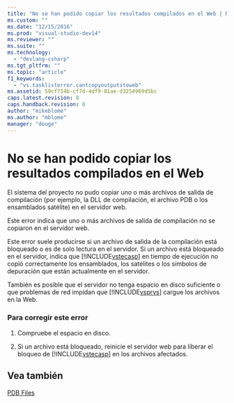 ```yaml
---
title: "No se han podido copiar los resultados compilados en el Web | Microsoft Docs"
ms.custom: ""
ms.date: "12/15/2016"
ms.prod: "visual-studio-dev14"
ms.reviewer: ""
ms.suite: ""
ms.technology: 
  - "devlang-csharp"
ms.tgt_pltfrm: ""
ms.topic: "article"
f1_keywords: 
  - "vs.tasklisterror.cantcopyoutputstoweb"
ms.assetid: 59cf714b-cf7d-4df9-81ae-d3254969d5bc
caps.latest.revision: 8
caps.handback.revision: 8
author: "mikeblome"
ms.author: "mblome"
manager: "douge"
---
```

# No se han podido copiar los resultados compilados en el Web
El sistema del proyecto no pudo copiar uno o más archivos de salida de compilación \(por ejemplo, la DLL de compilación, el archivo PDB o los ensamblados satélite\) en el servidor web.  
  
 Este error indica que uno o más archivos de salida de compilación no se copiaron en el servidor web.  
  
 Este error suele producirse si un archivo de salida de la compilación está bloqueado o es de solo lectura en el servidor. Si un archivo está bloqueado en el servidor, indica que [!INCLUDE[vstecasp](../misc/includes/vstecasp_md.md)] en tiempo de ejecución no copió correctamente los ensamblados, los satélites o los símbolos de depuración que están actualmente en el servidor.  
  
 También es posible que el servidor no tenga espacio en disco suficiente o que problemas de red impidan que [!INCLUDE[vsprvs](../assembler/masm/includes/vsprvs_md.md)] cargue los archivos en la Web.  
  
### Para corregir este error  
  
1.  Compruebe el espacio en disco.  
  
2.  Si un archivo está bloqueado, reinicie el servidor web para liberar el bloqueo de [!INCLUDE[vstecasp](../misc/includes/vstecasp_md.md)] en los archivos afectados.  
  
## Vea también  
 [PDB Files](http://msdn.microsoft.com/es-es/1761c84e-8c2c-4632-9649-b5f99964ed3f)